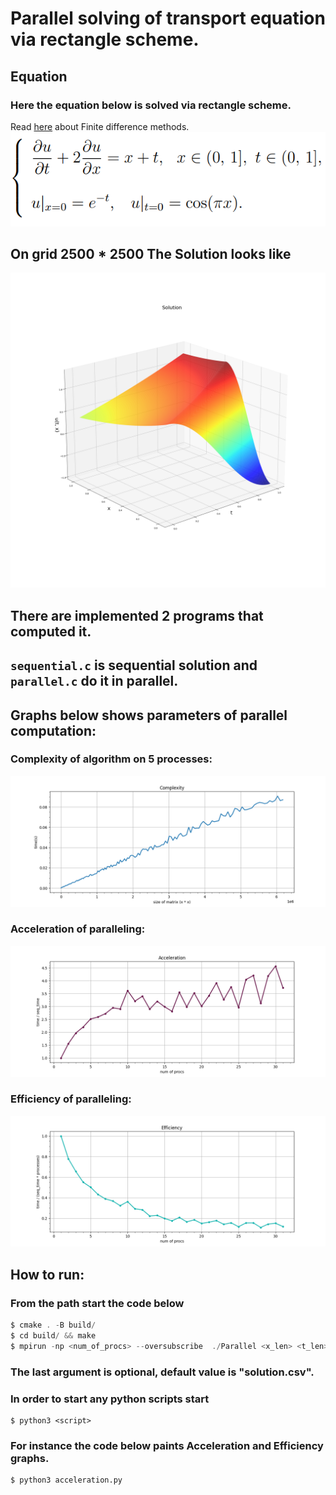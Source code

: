 # Parallel solving of transport equation via rectangle scheme.
## Equation
### Here the equation below is solved via rectangle scheme.
Read [here](https://en.wikipedia.org/wiki/Finite_difference_method#Explicit_method) about Finite difference methods.
![img.png](graphs/img.png)

## On grid 2500 * 2500 The Solution looks like
![Solution](graphs/Solution.png)

## There are implemented 2 programs that computed it.
## `sequential.c` is sequential solution and `parallel.c` do it in parallel.
## Graphs below shows parameters of parallel computation:

### Complexity of algorithm on 5 processes:
![](graphs/Complexity.png)

### Acceleration of paralleling:
![](graphs/Acceleration.png)

### Efficiency of paralleling:
![](graphs/Efficiency.png)

## How to run:
### From the path start the code below
```asm
$ cmake . -B build/
$ cd build/ && make
$ mpirun -np <num_of_procs> --oversubscribe  ./Parallel <x_len> <t_len> <file_where_to_save>
```
### The last argument is optional, default value is "solution.csv".

### In order to start any python scripts start
```
$ python3 <script>
```
### For instance the code below paints Acceleration and Efficiency graphs.
```
$ python3 acceleration.py
```
